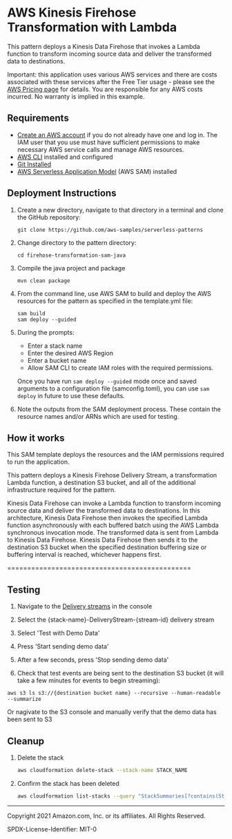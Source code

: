 # AWS Kinesis Firehose Transformation with Lambda

This pattern deploys a Kinesis Data Firehose that invokes a Lambda function to transform incoming source data and deliver the transformed data to destinations. 

Important: this application uses various AWS services and there are costs associated with these services after the Free Tier usage - please see the [AWS Pricing page](https://aws.amazon.com/pricing/) for details. You are responsible for any AWS costs incurred. No warranty is implied in this example.

## Requirements

* [Create an AWS account](https://portal.aws.amazon.com/gp/aws/developer/registration/index.html) if you do not already have one and log in. The IAM user that you use must have sufficient permissions to make necessary AWS service calls and manage AWS resources.
* [AWS CLI](https://docs.aws.amazon.com/cli/latest/userguide/install-cliv2.html) installed and configured
* [Git Installed](https://git-scm.com/book/en/v2/Getting-Started-Installing-Git)
* [AWS Serverless Application Model](https://docs.aws.amazon.com/serverless-application-model/latest/developerguide/serverless-sam-cli-install.html) (AWS SAM) installed

## Deployment Instructions

1. Create a new directory, navigate to that directory in a terminal and clone the GitHub repository:
    ``` 
    git clone https://github.com/aws-samples/serverless-patterns
    ```
1. Change directory to the pattern directory:
    ```
    cd firehose-transformation-sam-java
    ```
1. Compile the java project and package 
    ```
    mvn clean package
    ```
1. From the command line, use AWS SAM to build and deploy the AWS resources for the pattern as specified in the template.yml file:
    ```
    sam build
    sam deploy --guided
    ```
1. During the prompts:
    * Enter a stack name
    * Enter the desired AWS Region
    * Enter a bucket name
    * Allow SAM CLI to create IAM roles with the required permissions.

    Once you have run `sam deploy --guided` mode once and saved arguments to a configuration file (samconfig.toml), you can use `sam deploy` in future to use these defaults.

1. Note the outputs from the SAM deployment process. These contain the resource names and/or ARNs which are used for testing.

## How it works

This SAM template deploys the resources and the IAM permissions required to run the application.

This pattern deploys a Kinesis Firehose Delivery Stream, a transformation Lambda function, a destination S3 bucket, and all of the additional infrastructure required for the pattern.  

Kinesis Data Firehose can invoke a Lambda function to transform incoming source data and deliver the transformed data to destinations. In this architecture, Kinesis Data Firehose then invokes the specified Lambda function asynchronously with each buffered batch using the AWS Lambda synchronous invocation mode. The transformed data is sent from Lambda to Kinesis Data Firehose. Kinesis Data Firehose then sends it to the destination S3 bucket when the specified destination buffering size or buffering interval is reached, whichever happens first.

==============================================

## Testing

1.  Navigate to the [Delivery streams](https://us-east-1.console.aws.amazon.com/firehose/home?region=us-east-1#/streams) in the console

2. Select the {stack-name}-DeliveryStream-{stream-id} delivery stream

3. Select 'Test with Demo Data'

4. Press 'Start sending demo data'

5. After a few seconds, press 'Stop sending demo data'

6. Check that test events are being sent to the destination S3 bucket (it will take a few minutes for events to begin streaming):

```
aws s3 ls s3://{destination bucket name} --recursive --human-readable --summarize
```

Or nagivate to the S3 console and manually verify that the demo data has been sent to S3

## Cleanup
 
1. Delete the stack
    ```bash
    aws cloudformation delete-stack --stack-name STACK_NAME
    ```
1. Confirm the stack has been deleted
    ```bash
    aws cloudformation list-stacks --query "StackSummaries[?contains(StackName,'STACK_NAME')].StackStatus"
    ```
----
Copyright 2021 Amazon.com, Inc. or its affiliates. All Rights Reserved.

SPDX-License-Identifier: MIT-0
